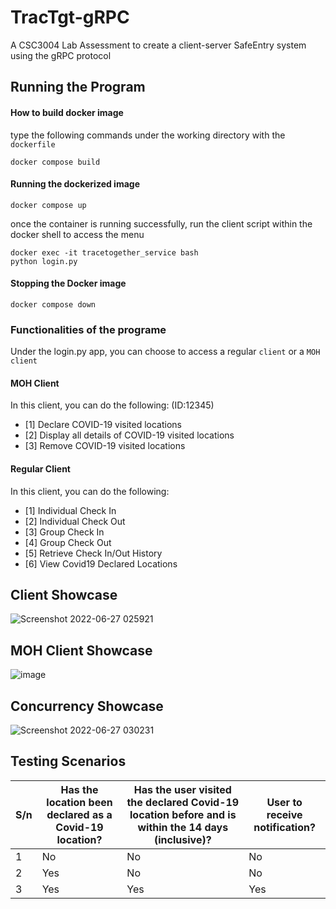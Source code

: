 # TracTgt-gRPC
A CSC3004 Lab Assessment to create a client-server SafeEntry system using the gRPC protocol

## Running the Program

#### How to build docker image
type the following commands under the working directory with the `dockerfile`

```
docker compose build
```

#### Running the dockerized image
```
docker compose up
```
once the container is running successfully, run the client script within the docker shell to access the menu
```
docker exec -it tracetogether_service bash
python login.py
```

#### Stopping the Docker image
```
docker compose down
```
### Functionalities of the programe

Under the login.py app, you can choose to access a regular `client` or a `MOH client`

#### MOH Client
In this client, you can do the following: (ID:12345)
- [1] Declare COVID-19 visited locations
- [2] Display all details of COVID-19 visited locations
- [3] Remove COVID-19 visited locations

#### Regular Client
In this client, you can do the following:
- [1] Individual Check In
- [2] Individual Check Out
- [3] Group Check In
- [4] Group Check Out
- [5] Retrieve Check In/Out History
- [6] View Covid19 Declared Locations

## Client Showcase
![Screenshot 2022-06-27 025921](https://user-images.githubusercontent.com/73775846/175830119-848beb67-a521-4c18-92ee-47a5d031fb70.png)

## MOH Client Showcase
![image](https://user-images.githubusercontent.com/73775846/175868097-80c94542-3869-435a-94b6-e4e22f9557d0.png)

## Concurrency Showcase
![Screenshot 2022-06-27 030231](https://user-images.githubusercontent.com/73775846/175830128-cc744c52-10f8-4127-9b8c-cb1bec9e3f07.png)

## Testing Scenarios
|S/n   	|Has the location been declared as a Covid-19 location?    	|Has the user visited the declared Covid-19 location before and is within the 14 days (inclusive)?   	|User to receive notification?|
|---	|---	|---	|---	|
|1   	|No  	|No  	|No   	|
|2   	|Yes   	|No   	|No   	| 
|3   	|Yes   	|Yes   	|Yes   	|

